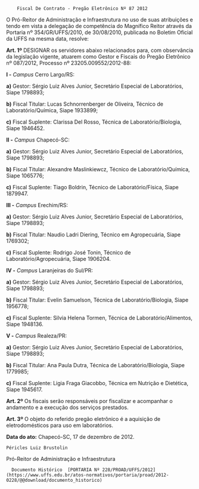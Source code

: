         Fiscal De Contrato - Pregão Eletrônico Nº 87 2012  

O Pró-Reitor de Administração e Infraestrutura no uso de suas atribuições e tendo em vista a delegação de competência do Magnífico Reitor através da Portaria nº 354/GR/UFFS/2010, de 30/08/2010, publicada no Boletim Oficial da UFFS na mesma data, resolve:

 **Art. 1º** DESIGNAR os servidores abaixo relacionados para, com observância da legislação vigente, atuarem como Gestor e Fiscais do Pregão Eletrônico nº 087/2012, Processo nº 23205.009552/2012-88:

 **I -** *Campus* Cerro Largo/RS:

 **a)** Gestor: Sérgio Luiz Alves Junior, Secretário Especial de Laboratórios, Siape 1798893;

 **b)** Fiscal Titular: Lucas Schnorrenberger de Oliveira, Técnico de Laboratório/Química, Siape 1933899;

 **c)** Fiscal Suplente: Clarissa Del Rosso, Técnica de Laboratório/Biologia, Siape 1946452.

 **II -** *Campus* Chapecó-SC:

 **a)** Gestor: Sérgio Luiz Alves Junior, Secretário Especial de Laboratórios, Siape 1798893;

 **b)** Fiscal Titular: Alexandre Maslinkiewcz, Técnico de Laboratório/Química, Siape 1065776;

 **c)** Fiscal Suplente: Tiago Boldrin, Técnico de Laboratório/Física, Siape 1879947.

 **III -** *Campus* Erechim/RS:

 **a)** Gestor: Sérgio Luiz Alves Junior, Secretário Especial de Laboratórios, Siape 1798893;

 **b)** Fiscal Titular: Naudio Ladri Diering, Técnico em Agropecuária, Siape 1769302;

 **c)** Fiscal Suplente: Rodrigo José Tonin, Técnico de Laboratório/Agropecuária, Siape 1906204.

 **IV -** *Campus* Laranjeiras do Sul/PR:

 **a)** Gestor: Sérgio Luiz Alves Junior, Secretário Especial de Laboratórios, Siape 1798893;

 **b)** Fiscal Titular: Evelin Samuelson, Técnica de Laboratório/Biologia, Siape 1956778;

 **c)** Fiscal Suplente: Silvia Helena Tormen, Técnica de Laboratório/Alimentos, Siape 1948136.

 **V -** *Campus* Realeza/PR:

 **a)** Gestor: Sérgio Luiz Alves Junior, Secretário Especial de Laboratórios, Siape 1798893;

 **b)** Fiscal Titular: Ana Paula Dutra, Técnica de Laboratório/Biologia, Siape 1779985;

 **c)** Fiscal Suplente: Ligia Fraga Giacobbo, Técnica em Nutrição e Dietética, Siape 1945617.

 **Art. 2º** Os fiscais serão responsáveis por fiscalizar e acompanhar o andamento e a execução dos serviços prestados.

 **Art. 3º** O objeto do referido pregão eletrônico é a aquisição de eletrodomésticos para uso em laboratórios.

  

   **Data do ato:** Chapecó-SC, 17 de dezembro de 2012.   
 

    Péricles Luiz Brustolin   
 Pró-Reitor de Administração e Infraestrutura 

      Documento Histórico  [PORTARIA Nº 228/PROAD/UFFS/2012](https://www.uffs.edu.br/atos-normativos/portaria/proad/2012-0228/@@download/documento_historico)     
      